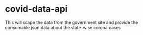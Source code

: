# covid-data-api
This will scape the data from the government site and provide the consumable json data about the state-wise corona cases
